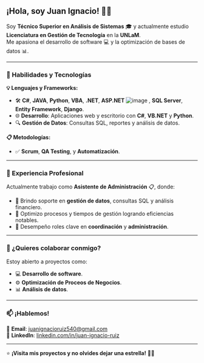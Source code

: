 ## **¡Hola, soy Juan Ignacio!** 👋🚀

Soy **Técnico Superior en Análisis de Sistemas** 🎓 y actualmente estudio **Licenciatura en Gestión de Tecnología** en la **UNLaM**.  
Me apasiona el desarrollo de software 💻 y la optimización de bases de datos 📊.

---

### **🚀 Habilidades y Tecnologías**
**💡 Lenguajes y Frameworks:**
- 🛠 **C#**, **JAVA**, **Python**, **VBA**, **.NET**, **ASP.NET** ![image](https://github.com/user-attachments/assets/582e9a19-adde-4528-901d-df1a41cf3d1c)
, **SQL Server**, **Entity Framework**, **Django**.  
- 🌐 **Desarrollo**: Aplicaciones web y escritorio con **C#**, **VB.NET** y **Python**.  
- 🔍 **Gestión de Datos**: Consultas SQL, reportes y análisis de datos.

**📋 Metodologías:**
- ✅ **Scrum**, **QA Testing**, y **Automatización**.

---

### **💼 Experiencia Profesional**
Actualmente trabajo como **Asistente de Administración** 📋, donde:
- 🧠 Brindo soporte en **gestión de datos**, consultas SQL y análisis financiero.
- 🚀 Optimizo procesos y tiempos de gestión logrando eficiencias notables.
- 🤝 Desempeño roles clave en **coordinación** y **administración**.

---

### **🤝 ¿Quieres colaborar conmigo?**
Estoy abierto a proyectos como:
- 💻 **Desarrollo de software**.  
- ⚙️ **Optimización de Proceos de Negocios**.  
- 📊 **Análisis de datos**.

---

### **📫 ¡Hablemos!**
📩 **Email**: [juanignacioruiz540@gmail.com](mailto:juanignacioruiz540@gmail.com)  
💼 **LinkedIn**: [linkedin.com/in/juan-ignacio-ruiz](https://linkedin.com/in/juan-ignacio-ruiz)  

---

⭐ **¡Visita mis proyectos y no olvides dejar una estrella!** 🌟✨

